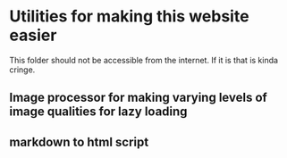 # Utilities for making this website easier

This folder should not be accessible from the internet. If it is that is kinda cringe.

## Image processor for making varying levels of image qualities for lazy loading

## markdown to html script